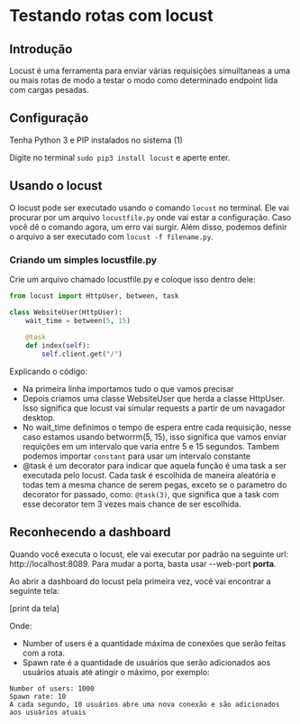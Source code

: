 # Testando rotas com locust

## Introdução
Locust é uma ferramenta para enviar várias requisições simuiltaneas a uma ou mais rotas de modo a testar o modo como determinado endpoint lida com cargas pesadas.

## Configuração
Tenha Python 3 e PIP instalados no sistema (1)

Digite no terminal `sudo pip3 install locust` e aperte enter.

## Usando o locust
O locust pode ser executado usando o comando `locust` no terminal. Ele vai procurar por um arquivo `locustfile.py` onde vai estar a configuração. Caso você dê o comando agora, um erro vai surgir. Além disso, podemos definir o arquivo a ser executado com `locust -f filename.py`.

### Criando um simples locustfile.py
Crie um arquivo chamado locustfile.py e coloque isso dentro dele:
```py
from locust import HttpUser, between, task

class WebsiteUser(HttpUser):
    wait_time = between(5, 15)
    
    @task
    def index(self):
        self.client.get("/")
```

Explicando o código:
- Na primeira linha importamos tudo o que vamos precisar
- Depois criamos uma classe WebsiteUser que herda a classe HttpUser. Isso significa que locust vai simular requests a partir de um navagador desktop.
- No wait_time definimos o tempo de espera entre cada requisição, nesse caso estamos usando betworrm(5, 15), isso significa que vamos enviar requições em um intervalo que varia entre 5 e 15 segundos. Tambem podemos importar `constant` para usar um intervalo constante
- @task é um decorator para indicar que aquela função é uma task a ser executada pelo locust. Cada task é escolhida de maneira aleatória e todas tem a mesma chance de serem pegas, exceto se o parametro do decorator for passado, como: `@task(3)`, que significa que a task com esse decorator tem 3 vezes mais chance de ser escolhida.


## Reconhecendo a dashboard
Quando você executa o locust, ele vai executar por padrão na seguinte url: http://localhost:8089. Para mudar a porta, basta usar --web-port __porta__.

Ao abrir a dashboard do locust pela primeira vez, você vai encontrar a seguinte tela: 

[print da tela]

Onde:
- Number of users é a quantidade máxima de conexões que serão feitas com a rota.
- Spawn rate é a quantidade de usuários que serão adicionados aos usuários atuais até atingir o máximo, por exemplo:

```
Number of users: 1000
Spawn rate: 10
A cada segundo, 10 usuários abre uma nova conexão e são adicionados aos usuários atuais
```

